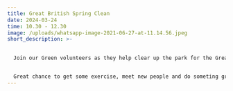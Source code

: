 ```yaml
---
title: Great British Spring Clean
date: 2024-03-24
time: 10.30 - 12.30
image: /uploads/whatsapp-image-2021-06-27-at-11.14.56.jpeg
short_description: >-
  

  Join our Green volunteers as they help clear up the park for the Great British Spring Clean...followed by cake!


  G﻿reat chance to get some exercise, meet new people and do someting great for your community and the environment!
---
```


